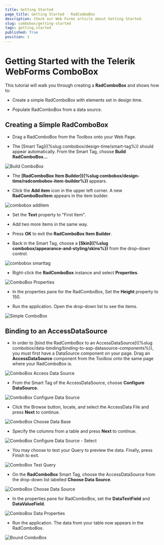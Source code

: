 ```yaml
---
title: Getting Started
page_title: Getting Started - RadComboBox
description: Check our Web Forms article about Getting Started.
slug: combobox/getting-started
tags: getting,started
published: True
position: 1
---
```


# Getting Started with the Telerik WebForms ComboBox



This tutorial will walk you through creating a **RadComboBox** and shows how to:

* Create a simple RadComboBox with elements set in design time.

* Populate RadComboBox from a data source.

## Creating a Simple RadComboBox

* Drag a RadComboBox from the Toolbox onto your Web Page.

* The [Smart Tag]({%slug combobox/design-time/smart-tag%}) should appear automatically. From the Smart Tag, choose **Build RadComboBox...**

![Build ComboBox](images/combobox_build.png "Build ComboBox")

* The **[RadComboBox Item Builder]({%slug combobox/design-time/radcombobox-item-builder%})** appears.

* Click the **Add item** icon in the upper left corner. A new **RadComboBoxItem** appears in the item builder.

![combobox additem](images/combobox_additem.png "combobox additem")

* Set the **Text** property to "First Item".

* Add two more items in the same way.

* Press **OK** to exit the **RadComboBox Item Builder**.

* Back in the Smart Tag, choose a **[Skin]({%slug combobox/appearance-and-styling/skins%})** from the drop-down control.

![combobox smarttag](images/combobox_smarttag.png "combobox smarttag")

* Right-click the **RadComboBox** instance and select **Properties**.

![ComboBox Properties](images/combobox_properties.png "ComboBox Properties")

* In the properties pane for the RadComboBox, Set the **Height** property to 150.

* Run the application. Open the drop-down list to see the items.

![Simple ComboBox](images/combobox_simplecombo.png "Simple ComboBox")

## Binding to an AccessDataSource

* In order to [bind the RadComboBox to an AccessDataSource]({%slug combobox/data-binding/binding-to-asp-datasource-components%}), you must first have a DataSource component on your page. Drag an **AccessDataSource** component from the Toolbox onto the same page where your RadComboBox is.

![ComboBox Access Data Source](images/combobox_accessdatasource.png "ComboBox Access Data Source")

* From the Smart Tag of the AccessDataSource, choose **Configure DataSource.**

![ComboBox Configure Data Source](images/combobox_configuredatasource.png "ComboBox Configure Data Source")

* Click the Browse button, locate, and select the AccessData File and press **Next** to continue.

![ComboBox Choose Data Base](images/combobox_chooseadatabase.png "ComboBox Choose Data Base")

* Specify the columns from a table and press **Next** to continue.

![ComboBox Configure Data Source - Select](images/combobox_configureselect.png "ComboBox Configure Data Source - Select")

* You may choose to test your Query to preview the data. Finally, press Finish to exit.

![ComboBox Test Query](images/combobox_testquery.png "ComboBox Test Query")

* On the **RadComboBox** Smart Tag, choose the AccessDataSource from the drop-down list labelled **Choose Data Source**.

![ComboBox Choose Data Source](images/combobox_choosedatasource.png "ComboBox Choose Data Source")

* In the properties pane for RadComboBox, set the **DataTextField** and **DataValueField**.

![ComboBox Data Properties](images/combobox_datatextandvalue.png "ComboBox Data Properties")

* Run the application. The data from your table now appears in the RadComboBox.

![Bound ComboBox](images/combobox_bound.png "Bound ComboBox")
